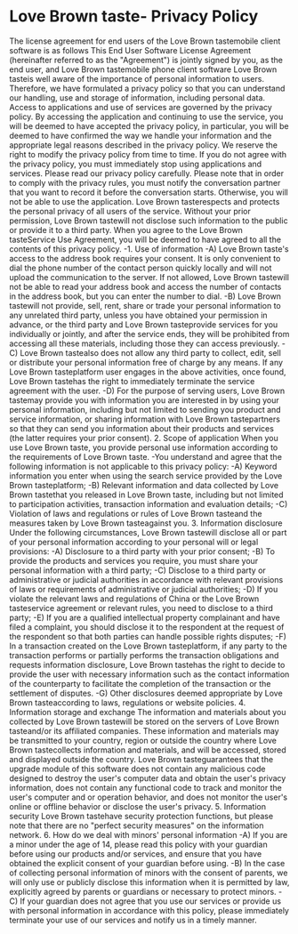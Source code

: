 # Love Brown taste- Privacy Policy
The license agreement for end users of the Love Brown tastemobile client software is as follows
This End User Software License Agreement (hereinafter referred to as the "Agreement") is jointly signed by you, as the end user, and Love Brown tastemobile phone client software
Love Brown tasteis well aware of the importance of personal information to users. Therefore, we have formulated a privacy policy so that you can understand our handling, use and storage of information, including personal data. Access to applications and use of services are governed by the privacy policy.
By accessing the application and continuing to use the service, you will be deemed to have accepted the privacy policy, in particular, you will be deemed to have confirmed the way we handle your information and the appropriate legal reasons described in the privacy policy. We reserve the right to modify the privacy policy from time to time. If you do not agree with the privacy policy, you must immediately stop using applications and services. Please read our privacy policy carefully.
Please note that in order to comply with the privacy rules, you must notify the conversation partner that you want to record it before the conversation starts. Otherwise, you will not be able to use the application.
Love Brown tasterespects and protects the personal privacy of all users of the service. Without your prior permission, Love Brown tastewill not disclose such information to the public or provide it to a third party. When you agree to the Love Brown tasteService Use Agreement, you will be deemed to have agreed to all the contents of this privacy policy.
-1. Use of information
-A) Love Brown taste's access to the address book requires your consent. It is only convenient to dial the phone number of the contact person quickly locally and will not upload the communication to the server. If not allowed, Love Brown tastewill not be able to read your address book and access the number of contacts in the address book, but you can enter the number to dial.
-B) Love Brown tastewill not provide, sell, rent, share or trade your personal information to any unrelated third party, unless you have obtained your permission in advance, or the third party and Love Brown tasteprovide services for you individually or jointly, and after the service ends, they will be prohibited from accessing all these materials, including those they can access previously.
-C) Love Brown tastealso does not allow any third party to collect, edit, sell or distribute your personal information free of charge by any means. If any Love Brown tasteplatform user engages in the above activities, once found, Love Brown tastehas the right to immediately terminate the service agreement with the user.
-D) For the purpose of serving users, Love Brown tastemay provide you with information you are interested in by using your personal information, including but not limited to sending you product and service information, or sharing information with Love Brown tastepartners so that they can send you information about their products and services (the latter requires your prior consent).
2. Scope of application
When you use Love Brown taste, you provide personal use information according to the requirements of Love Brown taste.
-You understand and agree that the following information is not applicable to this privacy policy:
-A) Keyword information you enter when using the search service provided by the Love Brown tasteplatform;
-B) Relevant information and data collected by Love Brown tastethat you released in Love Brown taste, including but not limited to participation activities, transaction information and evaluation details;
-C) Violation of laws and regulations or rules of Love Brown tasteand the measures taken by Love Brown tasteagainst you.
3. Information disclosure Under the following circumstances, Love Brown tastewill disclose all or part of your personal information according to your personal will or legal provisions:
-A) Disclosure to a third party with your prior consent;
-B) To provide the products and services you require, you must share your personal information with a third party;
-C) Disclose to a third party or administrative or judicial authorities in accordance with relevant provisions of laws or requirements of administrative or judicial authorities;
-D) If you violate the relevant laws and regulations of China or the Love Brown tasteservice agreement or relevant rules, you need to disclose to a third party;
-E) If you are a qualified intellectual property complainant and have filed a complaint, you should disclose it to the respondent at the request of the respondent so that both parties can handle possible rights disputes;
-F) In a transaction created on the Love Brown tasteplatform, if any party to the transaction performs or partially performs the transaction obligations and requests information disclosure, Love Brown tastehas the right to decide to provide the user with necessary information such as the contact information of the counterparty to facilitate the completion of the transaction or the settlement of disputes.
-G) Other disclosures deemed appropriate by Love Brown tasteaccording to laws, regulations or website policies.
4. Information storage and exchange The information and materials about you collected by Love Brown tastewill be stored on the servers of Love Brown tasteand/or its affiliated companies. These information and materials may be transmitted to your country, region or outside the country where Love Brown tastecollects information and materials, and will be accessed, stored and displayed outside the country.
Love Brown tasteguarantees that the upgrade module of this software does not contain any malicious code designed to destroy the user's computer data and obtain the user's privacy information, does not contain any functional code to track and monitor the user's computer and or operation behavior, and does not monitor the user's online or offline behavior or disclose the user's privacy.
5. Information security
Love Brown tastehave security protection functions, but please note that there are no "perfect security measures" on the information network.
6. How do we deal with minors' personal information
-A) If you are a minor under the age of 14, please read this policy with your guardian before using our products and/or services, and ensure that you have obtained the explicit consent of your guardian before using.
-B) In the case of collecting personal information of minors with the consent of parents, we will only use or publicly disclose this information when it is permitted by law, explicitly agreed by parents or guardians or necessary to protect minors.
-C) If your guardian does not agree that you use our services or provide us with personal information in accordance with this policy, please immediately terminate your use of our services and notify us in a timely manner.
